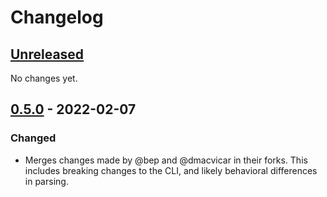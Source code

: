# Changelog

## [Unreleased]

No changes yet.

## [0.5.0] - 2022-02-07

### Changed

* Merges changes made by @bep and @dmacvicar in their forks. This includes
  breaking changes to the CLI, and likely behavioral differences in parsing.


[Unreleased]: https://github.com/blampe/goat/compare/v0.5.0...HEAD
[0.5.0]: https://github.com/blampe/goat/compare/ce4b402c34941d7ef3468ae70b84e9b05e7563f3...v0.5.0
